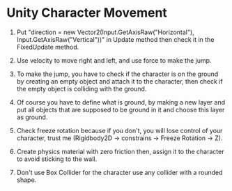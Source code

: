 # Unity Character Movement

1. Put "direction = new Vector2(Input.GetAxisRaw("Horizontal"), Input.GetAxisRaw("Vertical"))" in Update method then check it in the FixedUpdate method.

2. Use velocity to move right and left, and use force to make the jump.

3. To make the jump, you have to check if the character is on the ground by creating an empty object and attach it to the character, then check if the empty object is colliding with the ground.

4. Of course you have to define what is ground, by making a new layer and put all objects that are supposed to be ground in it and choose this layer as ground.

5. Check freeze rotation because if you don't, you will lose control of your character, trust me (Rigidbody2D -> constrains -> Freeze Rotation -> Z).

6. Create physics material with zero friction then, assign it to the character to avoid sticking to the wall.

7. Don't use Box Collider for the character use any collider with a rounded shape.

